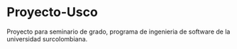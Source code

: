 # Proyecto-Usco
Proyecto para seminario de grado, programa de ingenieria de software de la universidad surcolombiana.
